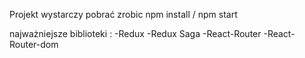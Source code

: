 
Projekt wystarczy pobrać zrobic npm install / npm start

najważniejsze biblioteki :
-Redux 
-Redux Saga
-React-Router
-React-Router-dom
